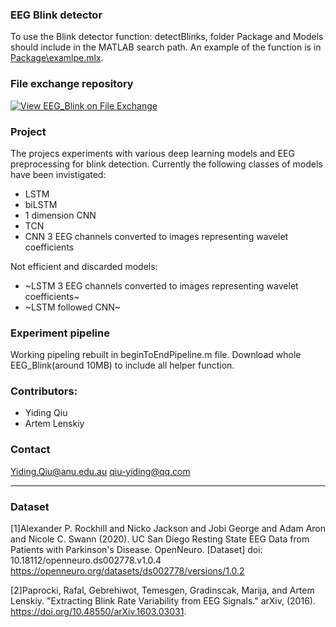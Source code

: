 ### EEG Blink detector

To use the Blink detector function: detectBlinks, folder Package and Models should include in the MATLAB search path.
An example of the function is in [Package\examlpe.mlx](Package/example.mlx). 

### File exchange repository
[![View EEG_Blink on File Exchange](https://www.mathworks.com/matlabcentral/images/matlab-file-exchange.svg)](https://au.mathworks.com/matlabcentral/fileexchange/120873-eeg_blink)

### Project
The projecs experiments with various deep learning models and EEG preprocessing for blink detection.
Currently the following classes of models have been invistigated:
* LSTM 
* biLSTM
* 1 dimension CNN
* TCN 
* CNN 3 EEG channels converted to images representing wavelet coefficients 

Not efficient and discarded models:
* ~LSTM 3 EEG channels converted to images representing wavelet coefficients~
* ~LSTM followed CNN~

### Experiment pipeline
Working pipeling rebuilt in beginToEndPipeline.m file. Download whole EEG_Blink(around 10MB) to include all helper function.





### Contributors:
* Yiding Qiu
* Artem Lenskiy


### Contact
Yiding.Qiu@anu.edu.au
qiu-yiding@qq.com

-----
### Dataset


[1]Alexander P. Rockhill and Nicko Jackson and Jobi George and Adam Aron and Nicole C. Swann (2020). UC San Diego Resting State EEG Data from Patients with Parkinson's Disease. OpenNeuro. [Dataset] doi: 10.18112/openneuro.ds002778.v1.0.4
https://openneuro.org/datasets/ds002778/versions/1.0.2

[2]Paprocki, Rafal, Gebrehiwot, Temesgen, Gradinscak, Marija, and Artem Lenskiy. "Extracting Blink Rate Variability from EEG Signals." arXiv, (2016). https://doi.org/10.48550/arXiv.1603.03031.
